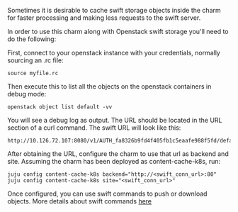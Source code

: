 Sometimes it is desirable to cache swift storage objects inside the charm for faster processing and making less requests to the swift server.

In order to use this charm along with Openstack swift storage you'll need to do the following:

First, connect to your openstack instance with your credentials, normally sourcing an .rc file:
```
source myfile.rc
```
Then execute this to list all the objects on the openstack containers in debug mode:
```
openstack object list default -vv
```
You will see a debug log as output. The URL should be located in the URL section of a curl command. The swift URL will look like this:
```
http://10.126.72.107:8080/v1/AUTH_fa8326b9fd4f405fb1c5eaafe988f5fd/default
```
After obtaining the URL, configure the charm to use that url as backend and site. Assuming the charm has been deployed as content-cache-k8s, run:
```
juju config content-cache-k8s backend="http://<swift_conn_url>:80"
juju config content-cache-k8s site="<swift_conn_url>"
```
Once configured, you can use swift commands to push or download objects. More details about swift commands [here](https://docs.openstack.org/ocata/cli-reference/swift.html)
